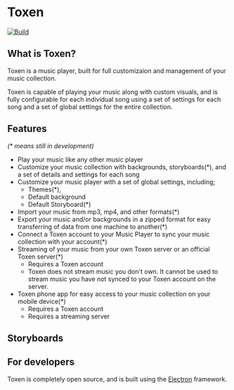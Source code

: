 # Toxen
[![Build](https://github.com/LucasionGS/Toxen3/actions/workflows/build.yml/badge.svg)](https://github.com/LucasionGS/Toxen3/actions/workflows/build.yml)
## What is Toxen?
Toxen is a music player, built for full customizaion and management of your music collection.

Toxen is capable of playing your music along with custom visuals, and is fully configurable for each individual song using a set of settings for each song and a set of global settings for the entire collection.

## Features
*(\* means still in development)*
* Play your music like any other music player
* Customize your music collection with backgrounds, storyboards(\*), and a set of details and settings for each song
* Customize your music player with a set of global settings, including;
  * Themes(\*),
  * Default background
  * Default Storyboard(\*)
* Import your music from mp3, mp4, and other formats(\*)
* Export your music and/or backgrounds in a zipped format for easy transferring of data from one machine to another(\*)
* Connect a Toxen account to your Music Player to sync your music collection with your account(\*)
* Streaming of your music from your own Toxen server or an official Toxen server(\*)
  * Requires a Toxen account
  * Toxen does not stream music you don't own. It cannot be used to stream music you have not synced to your Toxen account on the server.
* Toxen phone app for easy access to your music collection on your mobile device(\*)
  * Requires a Toxen account
  * Requires a streaming server


## Storyboards
<!-- To be added -->

## For developers
Toxen is completely open source, and is built using the [Electron](https://electron.atom.io/) framework.
